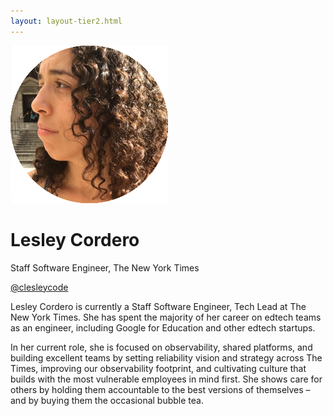```yaml
---
layout: layout-tier2.html
---
```

<div class="container section featured-speaker">
    <div class="row">
      <div class="col-xs-12 col-sm-2 img-container">
        <img class="speaker-page-img" src="../img/speakers/Lesley-Cordero-ON.png" />
        </div>
      <div class="col-xs-12 col-sm-10 copy-container">
        <h1 class="speaker-header">Lesley Cordero</h1>
        <span class="speaker-subtitle">Staff Software Engineer, The New York Times</span>
        <p><a class="speaker-handle" href="https://twitter.com/clesleycode" target="_blank">@clesleycode</a></p>
        <p>Lesley Cordero is currently a Staff Software Engineer, Tech Lead at The New York Times. She has spent the majority of her career on edtech teams as an engineer, including Google for Education and other edtech startups.</p> 
        <p>In her current role, she is focused on observability, shared platforms, and building excellent teams by setting reliability vision and strategy across The Times, improving our observability footprint, and cultivating culture that builds with the most vulnerable employees in mind first. She shows care for others by holding them accountable to the best versions of themselves – and by buying them the occasional bubble tea.</p>
      </div>
    </div>
  </div>